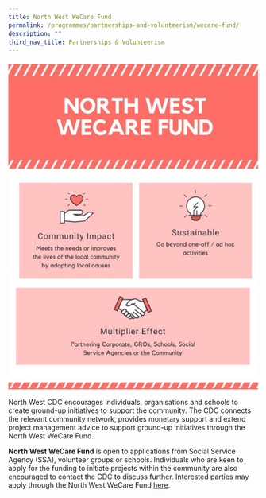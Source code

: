 ```yaml
---
title: North West WeCare Fund
permalink: /programmes/partnerships-and-volunteerism/wecare-fund/
description: ""
third_nav_title: Partnerships & Volunteerism
---
```

![](/images/Programmes/Partnership%20&%20Volunteerism/wecare%20fund.png)

North West CDC encourages individuals, organisations and schools to create ground-up initiatives to support the community. The CDC connects the relevant community network, provides monetary support and extend project management advice to support ground-up initiatives through the North West WeCare Fund. 

**North West WeCare Fund** is open to applications from Social Service Agency (SSA), volunteer groups or schools. Individuals who are keen to apply for the funding to initiate projects within the community are also encouraged to contact the CDC to discuss further. Interested parties may apply through the North West WeCare Fund [here](/files/application%20form%20-%20north%20west%20wecare%20fund-%20fy23%20(august%2023).pdf).